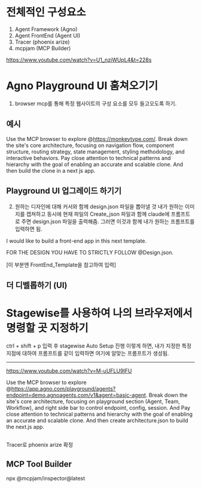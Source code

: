 # 전체적인 구성요소
1. Agent Framework (Agno)
2. Agent FrontEnd (Agent UI)
3. Tracer (phoenix arize)
4. mcpjam (MCP Builder)





https://www.youtube.com/watch?v=U1_nzjWUpL4&t=228s
# Agno Playground UI 훔쳐오기기
1. browser mcp를 통해 특정 웹사이트의 구성 요소를 모두 들고오도록 하기.

## 예시
Use the MCP browser to explore @https://monkeytype.com/. Break down the site's core architecture, focusing on navigation flow, component structure, routing strategy, state management, styling methodology, and interactive behaviors. Pay close attention to technical patterns and hierarchy with the goal of enabling an accurate and scalable clone. And then build the clone in a next js app.


## Playground UI 업그레이드 하기기
2. 원하는 디자인에 대해 커서와 함께 design.json 파일을 뽑아낼 것
내가 원하는 이미지를 캡쳐하고 동시에 현재 파일의 Create_json 파일과 함께 claude에 프롬프트로 주면 design.json 파일을 출력해줌.
그러면 이것과 함께 내가 원하는 프롬프트를 입력하면 됨.


I would like to build a front-end app in this next template. 

FOR THE DESIGN YOU HAVE TO STRICTLY FOLLOW @Design.json. 

[이 부분엔 FrontEnd_Template을 참고하여 입력]



## 더 디벨롭하기 (UI)
# Stagewise를 사용하여 나의 브라우저에서 명령할 곳 지정하기

ctrl + shift + p 입력 후 stagewise Auto Setup 진행
이렇게 하면, 내가 지정한 특정 지점에 대하여 프롬프트를 같이 입력하면 여기에 알맞는 프롬프트가 생성됨.




------
https://www.youtube.com/watch?v=M-uUFLU9IFU




Use the MCP browser to explore @https://app.agno.com/playground/agents?endpoint=demo.agnoagents.com/v1&agent=basic-agent. Break down the site's core architecture, focusing on playground section (Agent, Team, Workflow), and right side bar to control endpoint, config, session. And Pay close attention to technical patterns and hierarchy with the goal of enabling an accurate and scalable clone. And then create architecture.json to build the next.js app.





##

Tracer로 phoenix arize 확정




## MCP Tool Builder 

npx @mcpjam/inspector@latest



